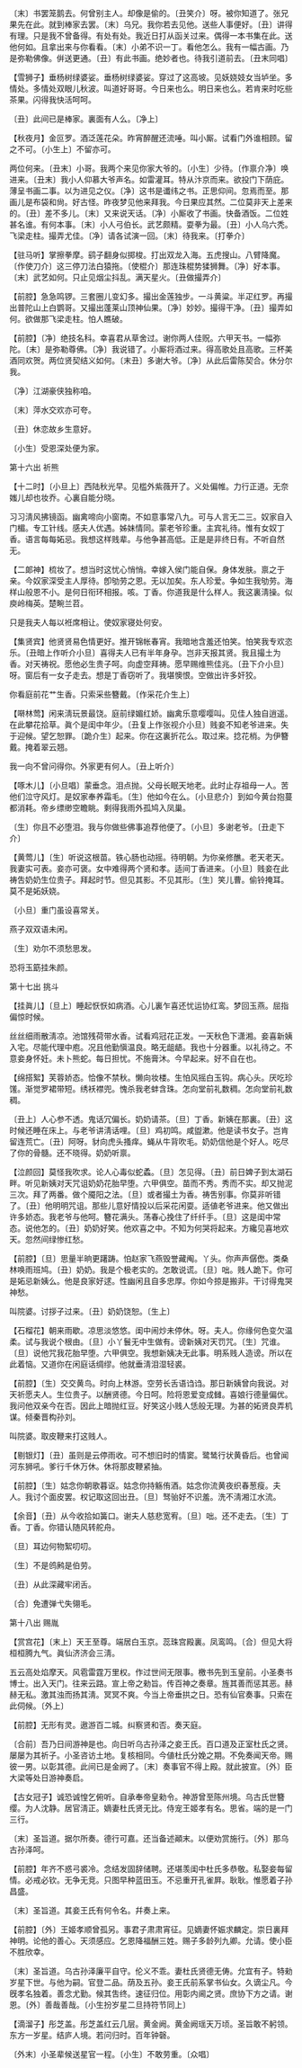 <!-- { "loadSidebar": true } -->
〔末〕书罢笼鹅去。何曾别主人。却像是偷的。〔丑笑介〕呀。被你知道了。张兄果先在此。就到棒家去罢。〔末〕乌兄。我你若去见他。送些人事便好。〔丑〕讲得有理。只是我不曾备得。有处有处。我近日打从函关过来。偶得一本书集在此。送他何如。且拿出来与你看看。〔末〕小弟不识一丁。看他怎么。我有一幅古画。乃是弥勒佛像。倂送更通。〔丑〕有此书画。绝妙者也。待我引道前去。〔丑末同唱〕 

【雪狮子】垂杨树绿婆娑。垂杨树绿婆娑。穿过了这高坡。见妖娆妓女当垆坐。多情处。多情处双眼儿秋波。叫道好哥哥。今日来也么。明日来也么。若肯来时吃些茶果。闪得我快活呵呵。

〔丑〕此间已是棒家。裏面有人么。〔净上〕 

【秋夜月】金叵罗。酒泛莲花朵。昨宵醉醒还流唾。叫小厮。试看门外谁相顾。留之不可。〔小生上〕不留亦可。

两位何来。〔丑末〕小哥。我两个来见你家大爷的。〔小生〕少待。〔作禀介净〕唤进来。〔丑末〕我小人仰慕大爷声名。如雷灌耳。特从汴京而来。欲投门下荫庇。薄呈书画二事。以为进见之仪。〔净〕这书是谶纬之书。正思仰间。忽焉而至。那画儿是布袋和尙。好古怪。昨夜梦见他来拜我。今日果应其然。二位莫非天上差来的。〔丑〕差不多儿。〔末〕又来说天话。〔净〕小厮收了书画。快备酒饭。二位姓甚名谁。有何本事。〔末〕小人弓伯长。武艺颇精。耍拳为最。〔丑〕小人乌六秃。飞梁走柱。撮弄尤佳。〔净〕请各试演一回。〔末〕待我来。〔打拳介〕 

【驻马听】掌擦拳摩。鹞子翻身似掷梭。打出双龙入海。五虎搜山。八臂降魔。〔作使刀介〕这三停刀法白猿拖。〔使棍介〕那连珠棍势猱狮舞。〔净〕好本事。〔末〕武艺如何。只止见烟尘抖乱。满天星火。〔丑做撮弄介〕 

【前腔】急急鸣锣。三套圈儿变幻多。撮出金莲独步。一斗黄粱。半疋红罗。再撮出普陀山上白鹦哥。又撮出蓬莱山顶神仙果。〔净〕妙妙。撮得干净。〔丑〕撮弄如何。欲做那飞梁走柱。怕人瞧破。

【前腔】〔净〕绝技名科。幸喜君从草舍过。谢你两人佳贶。六甲天书。一幅弥陀。〔末〕是弥勒尊佛。〔净〕我说错了。小厮将酒过来。得高歌处且高歌。三杯美酒同欢贺。两位贤契结义如何。〔末丑〕多谢大爷。〔净〕从此后雷陈契合。休分尔我。

〔净〕江湖豪侠独称咱。



〔末〕萍水交欢亦可夸。

〔丑〕休恋故乡生意好。



〔小生〕受恩深处便为家。 

第十六出
祈熊

【十二时】〔小旦上〕西陆秋光早。见槛外紫薇开了。义处偏帷。力行正道。无奈媸儿却也妆乔。心裏自能分晓。

习习淸风拂镜函。幽禽啼向小窗南。不如意事常八九。可与人言无二三。奴家自入门楣。专工针线。感夫人优遇。姊妹情同。蒙老爷珍重。主宾礼待。惟有女奴丁香。语言每每妬忌。我想这样贱辈。与他争甚高低。正是是非终日有。不听自然无。 

【二郞神】梳妆了。想当时这忧心悄悄。幸嫁入侯门能自保。身体发肤。禀之于亲。今奴家深受主人厚待。卽劬劳之恩。无以加矣。东人珍爱。争如生我劬劳。海样山般恩不小。是何日衔环相报。咳。丁香。你道我是什么样人。我这裏淸操。似庾岭梅英。楚畹兰苕。

只是我夫人每以袵席相让。使奴家寝处何安。 

【集贤宾】他贤贤易色情更好。推开锦帐春宵。我暗地含羞还怕笑。怕笑我专欢恣乐。〔丑暗上作听介小旦〕喜得夫人已有半年身孕。岂非天报其贤。我且撮土为香。对天祷祝。愿他必生贵子呵。向虚空拜祷。愿早赐维熊佳兆。〔丑下介小旦〕呀。窗后有一女子走去。想是丁香窃听了。我堪懊恨。空做出许多奸狡。

你看庭前花艹生香。只索采些簪戴。〔作采花介生上〕 

【啭林莺】闲来淸玩景最饶。庭前绿媚红娇。幽禽乐意嘤嘤叫。见佳人独自逍遥。在此攀花拾草。眞个是闺中年少。〔丑复上作张视介小旦〕贱妾不知老爷进来。失于迎候。望乞恕罪。〔跪介生〕起来。你在这裏折花么。取过来。捻花梢。为伊簪戴。掩着翠云翘。

我一向不曾问得你。外家更有何人。〔丑上听介〕 

【啄木儿】〔小旦唱〕蒙垂念。泪点抛。父母长眠天地老。此时止存祖母一人。苦他们泣守风灯。是奴家奉养霜毛。〔生〕他如今在么。〔小旦悲介〕到如今黄台抱蔓都消耗。帝乡缥缈空瞻眺。剩得我雨外孤鸠入凤巢。

〔生〕你且不必堕泪。我与你做些佛事追荐他便了。〔小旦〕多谢老爷。〔丑走下介〕 

【黄莺儿】〔生〕听说这根苗。铁心肠也动摇。待明朝。为你亲修醮。老天老天。我妻实可表。妾亦可褒。女中难得两个贤和孝。适间丁香进来。〔小旦〕贱妾在此祷吿奶奶生位贵子。拜起时节。但见其影。不见其形。〔生〕笑儿曹。偷铃掩耳。莫不是妬妖娆。

〔小旦〕重门虽设喜常关。



燕子双双语未闲。

〔生〕劝尔不须愁思发。



恐将玉筯挂朱颜。 

第十七出
挑斗

【挂眞儿】〔旦上〕睡起恹恹如病酒。心儿裏乍喜还忧运协红鸾。梦回玉燕。屈指偏惊时候。

丝丝细雨散淸凉。池馆残荷带水香。试看鸡冠花正发。一天秋色下潇湘。妾喜新姨入宅。尽能代理中庖。况且他勤愼温良。略无龃龉。我也十分器重。以礼待之。不意妾身怀妊。未卜熊蛇。每日担忧。不施膏沐。今早起来。好不自在也。 

【绵搭絮】芙蓉娇态。恰像不禁秋。懒向妆楼。生怕风摇白玉钩。病心头。厌吃珍馐。渐觉罗裙带短。绣袄襟兜。愧杀我老蚌含珠。怎向堂前礼数稠。怎向堂前礼数稠。

〔丑上〕人心参不透。鬼话冗偏长。奶奶请茶。〔旦〕丁香。新姨在那裏。〔丑〕这时候还睡在床上。与老爷讲淸话哩。〔旦〕鸡初鸣。咸盥漱。他是读书女子。岂肯留连荒亡。〔丑〕阿呀。豺向虎头搔痒。蝇从牛背吹毛。奶奶信他是个好人。吃尽了你的骨髓。还不晓得。奶奶听禀。 

【泣颜回】莫怪我吹求。论人心毒似蛇蟊。〔旦〕怎见得。〔丑〕前日婢子到太湖石畔。听见新姨对天咒诅奶奶花胎早堕。六甲俱空。苗而不秀。秀而不实。却又抛泥三次。拜了两番。做个魇阳之法。〔旦〕或者撮土为香。祷吿别事。你莫非听错了。〔丑〕他明明咒诅。那些儿意好情投以后采花闲耍。适値老爷进来。他又做出许多娇态。我老爷与他呵。簪花满头。荡春心挽住了纤纤手。〔旦〕这是闺中常态。说他怎的。〔丑〕奶奶好笑。他欢喜之中。不知为何哭将起来。方纔见喜地欢天。忽然间绿惨红愁。

【前腔】〔旦〕思量半晌更躇踌。怕赵家飞燕毁誉藏阄。丫头。你声声僝僽。类桑林唤雨班鸠。〔丑〕奶奶。我是个极老实的。怎敢说谎。〔旦〕咄。贱人跪下。你可是妬忌新姨么。他是良家好逑。性幽闲且自多忠厚。你如今掠是搬非。干讨得鬼哭神愁。

叫院婆。讨拶子过来。〔丑〕奶奶饶恕。〔生上〕 

【石榴花】朝来雨歇。凉思淡悠悠。闺中闹炒未停休。呀。夫人。你缘何色变欠温柔。试与我说个根由。〔旦〕小丫鬟无中生做有。谤新姨对天罚咒。〔生〕咒谁。〔旦〕说他咒我花胎早堕。六甲俱空。我想新姨决无此事。明系贱人造谤。所以在此着恼。又道你在闲庭话绸缪。他就垂淸泪湿轻裘。

【前腔】〔生〕交交黄鸟。时向上林游。空劳长舌语诌诌。那日新姨曾向我说。对天祈愿夫人。生位贵子。以酬贤德。今日呵。险将恩爱变成雠。喜娘行德量偏优。我问他双亲今在否。因此上暗抛红豆。好笑这小贱人恁般无理。为甚的妬贤良弄机谋。倾秦晋构孙刘。

叫院婆。取皮鞭来打这贱人。 

【剔银灯】〔丑〕虽则是云停雨收。可不想旧时的情窦。鹭鸶行状黄昏后。也曾闻河东狮吼。爹行千休万休。休将那皮鞭紧抽。

【前腔】〔生〕姑念你朝歌暮讴。姑念你持觞侑酒。姑念你流黄夜织春葱瘦。夫人。我讨个面皮罢。权记取这回出丑。〔旦〕驽骀好不识羞。洗不淸湘江水流。

【余音】〔丑〕从今收拾如簧口。谢夫人慈悲宽宥。〔旦〕咄。还不走去。〔生〕丁香。丁香。你错认随风转舵舟。

〔旦〕耳边何物絮叨叨。



〔生〕不是鸧鹒是伯劳。

〔丑〕从此深藏牢闭舌。



〔合〕免遭弹弋失翎毛。 

第十八出
赐胤

【赏宫花】〔末上〕天王至尊。端居白玉京。蕊珠宫殿裏。凤鸾鸣。〔合〕但见大将桓桓腾九气。眞仙济济会三淸。

五云高处焰摩天。风雹雷霆万里权。作过世间无限事。檄书先到玉皇前。小圣奏书博士。出入天门。往来云路。宣上帝之勑旨。传百神之奏章。旌其善而惩其恶。赫赫无私。激其浊而扬其淸。冥冥不爽。今当上帝垂拱之日。恐有仙官奏事。只索在此伺候。〔外上〕 

【前腔】无形有灵。遨游百二城。纠察贤和否。奏天庭。

〔合前〕吾乃日间游神是也。向日听乌古孙泽之妾王氏。百口道及正室杜氏之贤。屡屡为其祈子。小圣咨访土地。复核相同。今値杜氏分娩之期。不免奏闻天帝。赐彼一男。以彰其德。此间已是金阙了。〔末〕奏事官不得上殿。就此披宣。〔外〕臣大梁等处日游神奏启。 

【古女冠子】诚恐诚惶乞俯听。自承奉帝皇勑令。神游曾至陈州境。乌古氏世簪缨。为人沈静。居官淸正。嫡妻杜氏贤无比。侍宠王姬孝有名。思省。端的是一门三行。

〔末〕圣旨道。据尔所奏。德行可嘉。还当备述顚末。以便劝赏施行。〔外〕那乌古孙泽呵。 

【前腔】年齐不惑弓裘冷。念结发固辞储聘。还堪羡闺中杜氏多恭敬。私娶妾每留情。必戒必钦。无争无竞。只图早种蓝田玉。不忌重开孔雀屛。耿耿。惟愿着子孙昌盛。

〔末〕圣旨道。其妾王氏有何令名。幷奏上来。 

【前腔】〔外〕王姬孝顺曾孤另。事君子肃肃宵征。见嫡妻怀娠求麟定。崇日裏拜神明。论他的善心。天须感应。乞恩降福酬三姓。赐子多龄列九卿。允请。使小臣不胜欣幸。

〔末〕圣旨道。乌古孙泽廉平自守。伦义不乖。妻杜氏贤德无俦。允宜有子。特勑岁星下世。与他为嗣。官登二品。荫及五孙。妾王氏前系掌书仙女。久谪尘凡。今旣孝名独着。善念尤勤。候其吿终。速征归位。用彰内阃之贤。庶协下方之请。谢恩。〔外〕善哉善哉。〔小生扮岁星二旦持符节同上〕 

【滴溜子】彤芝盖。彤芝盖红云几层。黄金阙。黄金阙瑶天万顷。圣旨敢不躬领。东方一岁星。结庐人境。若问归时。百年钟磬。

〔外末〕小圣辈候送星官一程。〔小生〕不敢劳重。〔众唱〕 

